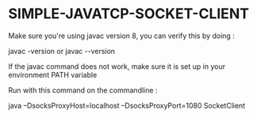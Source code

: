 <h1> SIMPLE-JAVATCP-SOCKET-CLIENT </h1>

Make sure you're using javac version 8, you can verify this by doing :


<p>javac -version or javac --version</p>
  

If the javac command does not work, make sure it is set up in your environment PATH variable


Run with this command on the commandline :

java –DsocksProxyHost=localhost –DsocksProxyPort=1080 SocketClient
